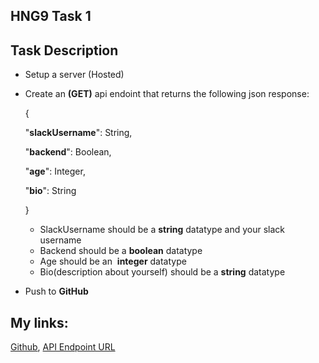 ## HNG9 Task 1


## Task Description

- Setup a server (Hosted)
- Create an **(GET)** api endoint that returns the following  json response:
    
   { 
     
     "**slackUsername**": String,

     "**backend**": Boolean, 

     "**age**": Integer, 

     "**bio**": String 
     
   }
    
    - SlackUsername should be a **string** datatype and your slack username
    - Backend should be a **boolean** datatype
    - Age should be an  **integer** datatype
    - Bio(description about yourself) should be a **string** datatype
- Push to **GitHub**

## My links:
[Github](https://github.com/blessedmadukoma/hng9-task1), [API Endpoint URL](https://hng9-task1-blessed.herokuapp.com/)